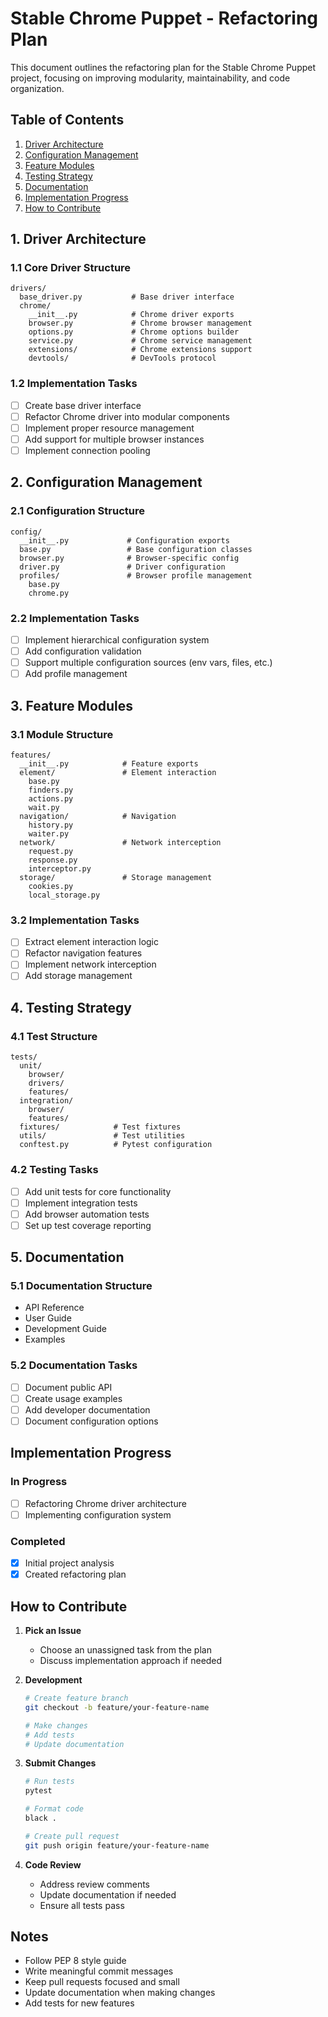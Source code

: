 # Stable Chrome Puppet - Refactoring Plan

This document outlines the refactoring plan for the Stable Chrome Puppet project, focusing on improving modularity, maintainability, and code organization.

## Table of Contents
1. [Driver Architecture](#1-driver-architecture)
2. [Configuration Management](#2-configuration-management)
3. [Feature Modules](#3-feature-modules)
4. [Testing Strategy](#4-testing-strategy)
5. [Documentation](#5-documentation)
6. [Implementation Progress](#implementation-progress)
7. [How to Contribute](#how-to-contribute)

## 1. Driver Architecture

### 1.1 Core Driver Structure

```text
drivers/
  base_driver.py           # Base driver interface
  chrome/
    __init__.py            # Chrome driver exports
    browser.py             # Chrome browser management
    options.py             # Chrome options builder
    service.py             # Chrome service management
    extensions/            # Chrome extensions support
    devtools/              # DevTools protocol
```

### 1.2 Implementation Tasks
- [ ] Create base driver interface
- [ ] Refactor Chrome driver into modular components
- [ ] Implement proper resource management
- [ ] Add support for multiple browser instances
- [ ] Implement connection pooling

## 2. Configuration Management

### 2.1 Configuration Structure

```text
config/
  __init__.py             # Configuration exports
  base.py                 # Base configuration classes
  browser.py              # Browser-specific config
  driver.py               # Driver configuration
  profiles/               # Browser profile management
    base.py
    chrome.py
```

### 2.2 Implementation Tasks
- [ ] Implement hierarchical configuration system
- [ ] Add configuration validation
- [ ] Support multiple configuration sources (env vars, files, etc.)
- [ ] Add profile management

## 3. Feature Modules

### 3.1 Module Structure

```text
features/
  __init__.py            # Feature exports
  element/               # Element interaction
    base.py
    finders.py
    actions.py
    wait.py
  navigation/            # Navigation
    history.py
    waiter.py
  network/               # Network interception
    request.py
    response.py
    interceptor.py
  storage/               # Storage management
    cookies.py
    local_storage.py
```

### 3.2 Implementation Tasks
- [ ] Extract element interaction logic
- [ ] Refactor navigation features
- [ ] Implement network interception
- [ ] Add storage management

## 4. Testing Strategy

### 4.1 Test Structure

```text
tests/
  unit/
    browser/
    drivers/
    features/
  integration/
    browser/
    features/
  fixtures/            # Test fixtures
  utils/               # Test utilities
  conftest.py          # Pytest configuration
```

### 4.2 Testing Tasks
- [ ] Add unit tests for core functionality
- [ ] Implement integration tests
- [ ] Add browser automation tests
- [ ] Set up test coverage reporting

## 5. Documentation

### 5.1 Documentation Structure
- API Reference
- User Guide
- Development Guide
- Examples

### 5.2 Documentation Tasks
- [ ] Document public API
- [ ] Create usage examples
- [ ] Add developer documentation
- [ ] Document configuration options

## Implementation Progress

### In Progress
- [ ] Refactoring Chrome driver architecture
- [ ] Implementing configuration system

### Completed
- [x] Initial project analysis
- [x] Created refactoring plan

## How to Contribute

1. **Pick an Issue**
   - Choose an unassigned task from the plan
   - Discuss implementation approach if needed

2. **Development**

   ```bash
   # Create feature branch
   git checkout -b feature/your-feature-name
   
   # Make changes
   # Add tests
   # Update documentation
   ```

3. **Submit Changes**
   ```bash
   # Run tests
   pytest
   
   # Format code
   black .
   
   # Create pull request
   git push origin feature/your-feature-name
   ```

4. **Code Review**
   - Address review comments
   - Update documentation if needed
   - Ensure all tests pass

## Notes
- Follow PEP 8 style guide
- Write meaningful commit messages
- Keep pull requests focused and small
- Update documentation when making changes
- Add tests for new features
